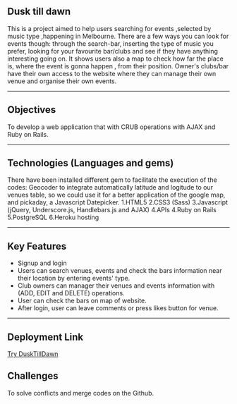 ## Dusk till dawn
This is a project aimed to help users searching for events ,selected by music type ,happening in Melbourne.
There are a few ways you can look for events though: through the search-bar, inserting the type of music you prefer, looking for your favourite bar/clubs and see if they have anything interesting going on.
It shows users also a map to check how far the place is, where the event is gonna happen , from their position.
Owner's clubs/bar have their own access to the website where they can manage their own venue and organise their own events.
***
## Objectives
To develop a web application that with CRUB operations with AJAX and Ruby on Rails.
***
## Technologies (Languages and gems)
There have been installed different gem to facilitate the execution of the codes:
Geocoder to integrate automatically latitude and logitude to our venues table, so we could use it for a better application of the google map, and pickaday, a Javascript Datepicker.
1.HTML5
2.CSS3 (Sass)
3.Javascript (jQuery, Underscore.js, Handlebars.js and AJAX)
4.APIs
4.Ruby on Rails
5.PostgreSQL
6.Heroku hosting
***
## Key Features
- Signup and login
- Users can search venues, events and check the bars information near their location by entering events' type.
- Club owners can manager their venues and events information with (ADD, EDIT and DELETE) operations.
- User can check the bars on map of website.
- After login, user can leave comments or press likes button for venue.

***
## Deployment Link
[Try DuskTillDawn](https://dusktilldawn.herokuapp.com)
## Challenges
To solve conflicts and merge codes on the Github.
